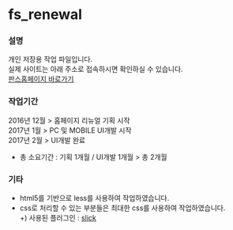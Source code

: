 # fs_renewal #

### 설명 ###
개인 저장용 작업 파일입니다.<br>
실제 사이트는 아래 주소로 접속하시면 확인하실 수 있습니다.<br>
[판스홈페이지 바로가기](http://fs.sports.news.naver.com)

### 작업기간 ###

2016년 12월 > 홈페이지 리뉴얼 기획 시작<br>
2017년 1월 > PC 및 MOBILE UI개발 시작<br>
2017년 2월 > UI개발 완료<br>
- 총 소요기간 : 기획 1개월 / UI개발 1개월 > 총 2개월

### 기타 ###

- html5를 기반으로 less를 사용하여 작업하였습니다.
- css로 처리할 수 있는 부분들은 최대한 css를 사용하여 작업하였습니다.<br>
+) 사용된 플러그인 : [slick](http://kenwheeler.github.io/slick/)
